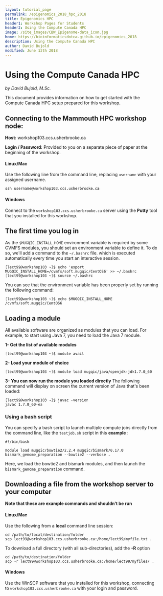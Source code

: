 ```yaml
---
layout: tutorial_page
permalink: /epigenomics_2018_hpc_2018
title: Epigenomics HPC
header1: Workshop Pages for Students
header2: Using the Compute Canada HPC
image: /site_images/CBW_Epigenome-data_icon.jpg
home: https://bioinformaticsdotca.github.io/epigenomics_2018
description: Using the Compute Canada HPC
author: David Bujold
modified: June 13th 2018
---
```


# Using the Compute Canada HPC
*by David Bujold, M.Sc.*

This document provides information on how to get started with the Compute Canada HPC setup prepared for this workshop.


## Connecting to the Mammouth HPC workshop node:

**Host:** workshop103.ccs.usherbrooke.ca

**Login / Password:** Provided to you on a separate piece of paper at the beginning of the workshop.


#### Linux/Mac
Use the following line from the command line, replacing ```username``` with your assigned username.
```
ssh username@workshop103.ccs.usherbrooke.ca
```


#### Windows
Connect to the ```workshop103.ccs.usherbrooke.ca``` server using the **Putty** tool that you installed for this workshop.


## The first time you log in
As the ```$MUGQIC_INSTALL_HOME``` environment variable is required by some CVMFS modules, you should set an environment variable to define it.
To do so, we'll add a command to the ```~/.bashrc``` file. which is executed automatically every time you start an interactive session.

```
[lect99@workshop103 ~]$ echo 'export MUGQIC_INSTALL_HOME=/cvmfs/soft.mugqic/CentOS6' >> ~/.bashrc
[lect99@workshop103 ~]$ source ~/.bashrc
```

You can see that the environment variable has been properly set by running the following command:
```
[lect99@workshop103 ~]$ echo $MUGQIC_INSTALL_HOME
/cvmfs/soft.mugqic/CentOS6
```

## Loading a module
All available software are organized as modules that you can load. For example, to start using Java 7, you need to load the Java 7 module.


**1- Get the list of available modules**
```
[lect99@workshop103 ~]$ module avail
```

**2- Load your module of choice**
```
[lect99@workshop103 ~]$ module load mugqic/java/openjdk-jdk1.7.0_60
```

**3- You can now run the module you loaded directly**
The following command will display on screen the current version of Java that's been loaded:
```
[lect99@workshop103 ~]$ javac -version
javac 1.7.0_60-ea
```


### Using a bash script
You can specify a bash script to launch multiple compute jobs directly from the command line, like the ```testjob.sh``` script in this **example** :
```
#!/bin/bash

module load mugqic/bowtie2/2.2.4 mugqic/bismark/0.17.0
bismark_genome_preparation --bowtie2 --verbose .
```

Here, we load the bowtie2 and bismark modules, and then launch the ```bismark_genome_preparation``` command.



## Downloading a file from the workshop server to your computer

**Note that these are example commands and shouldn't be run**

#### Linux/Mac
Use the following from a **local** command line session:
```
cd /path/to/local/destination/folder
scp lect99@workshop103.ccs.usherbrooke.ca:/home/lect99/myfile.txt .
```

To download a full directory (with all sub-directories), add the **-R** option
```
cd /path/to/destination/folder
scp -r lect99@workshop103.ccs.usherbrooke.ca:/home/lect99/myfiles/ .
```

#### Windows
Use the WinSCP software that you installed for this workshop, connecting to ```workshop103.ccs.usherbrooke.ca``` with your login and password.
